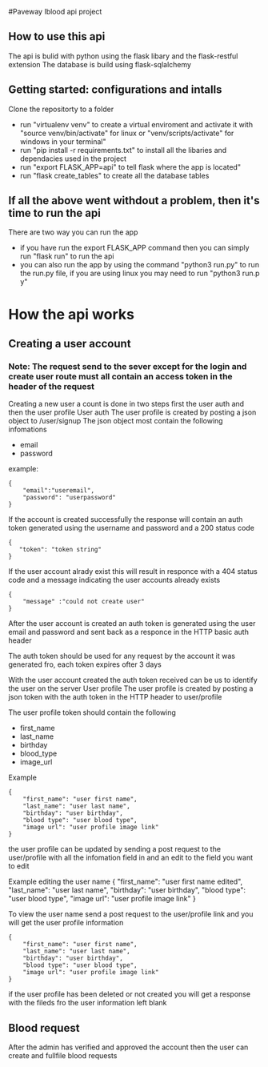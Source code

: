 #Paveway Iblood api project

## How to use this api 
The api is bulid with python using the flask libary and the flask-restful extension
The database is build using flask-sqlalchemy 

## Getting started: configurations and intalls 
Clone the repositorty to a folder
* run "virtualenv venv" to create a virtual enviroment and activate it with "source venv/bin/activate" for linux or "venv/scripts/activate" for windows in your terminal"
* run "pip install -r requirements.txt" to install all the libaries and dependacies used in the project
* run "export FLASK_APP=api" to tell flask where the app is located"
* run "flask create_tables" to create all the database tables 

## If all the above went withdout a problem, then it's time to run the api
There are two way you can run the app
* if you have run the export FLASK_APP command then you can simply run "flask run" to run the api 
* you can also run the app by using the command "python3 run.py" to run the run.py file, if you are using linux you may need to run "python3 run.p
y"

# How the api works
## Creating a user account

### Note: The request send to the sever except for the login and create user route must all contain an access token in the header of the request
Creating a new user a count is done in two steps first the user auth and then the user profile 
User auth
The user profile is created by posting a json object to /user/signup 
The json object most contain the following infomations
* email
* password 

example:

    {
        "email":"useremail",
        "password": "userpassword"
    }

If the account is created successfully the response will contain an auth token generated using the username and password and a 200 status code 

    { 
       "token": "token string"
    }

If the user account alrady exist this will result in  responce with a 404 status code and a message indicating the user accounts already exists

    {
        "message" :"could not create user"
    }

After the user account is created an auth token is generated using the user email and password and sent back as a responce in the HTTP basic auth header 

The auth token should be used for any request by the account it was generated fro, each token expires ofter 3 days 

With the user account created the auth token received can be us to identify the user on the server 
User profile
The user profile is created by posting a json token with the auth token in the HTTP header to user/profile

The user profile token should contain the following 
* first_name
* last_name
* birthday
* blood_type
* image_url

Example 

    {
        "first_name": "user first name",
        "last_name": "user last name",
        "birthday": "user birthday",
        "blood type": "user blood type",
        "image url": "user profile image link"
    }

the user profile can be updated by sending a post request to the user/profile with all the infomation field in and an edit to the field you want to edit

Example editing the user name
    {
        "first_name": "user first name edited",
        "last_name": "user last name",
        "birthday": "user birthday",
        "blood type": "user blood type",
        "image url": "user profile image link"
    }

To view the user name send a post request to the user/profile link and you will get the user profile information

    {
        "first_name": "user first name",
        "last_name": "user last name",
        "birthday": "user birthday",
        "blood type": "user blood type",
        "image url": "user profile image link"
    }

if the user profile has been deleted or not created you will get  a response with the fileds fro the user information left blank

## Blood request 
After the admin has verified and approved the account then the user can create and fullfile blood requests 
